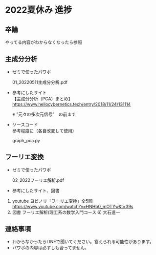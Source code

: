 # 2022夏休み 進捗

## 卒論

やってる内容がわからなくなったら参照  

## 主成分分析

- ゼミで使ったパワポ  

  01_20220511主成分分析.pdf  

- 参考にしたサイト  
【主成分分析（PCA）まとめ】  
https://www.hellocybernetics.tech/entry/2018/11/24/131114

  ※ ”元々の多次元信号”　の前まで  

- ソースコード  
  参考程度に（各自改変して使用）

  graph_pca.py  

## フーリエ変換

- ゼミで使ったパワポ  

  02_2022フーリエ解析.pdf

- 参考にしたサイト、図書  
 1. youtube ヨビノリ「フーリエ変換」全5回  
  https://www.youtube.com/watch?v=HNHb0_mOTYw&t=39s
 2. 図書 フーリエ解析(理工系の数学入門コース 6) 大石進一  

## 連絡事項
- わからなかったらLINEで聞いてください。答えられる可能性があります。  
- パワポの内容は必ずしも合ってません。
  

